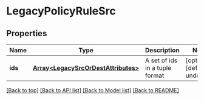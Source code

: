 # LegacyPolicyRuleSrc

## Properties

|Name | Type | Description | Notes|
|------------ | ------------- | ------------- | -------------|
|**ids** | [**Array&lt;LegacySrcOrDestAttributes&gt;**](LegacySrcOrDestAttributes.md) | A set of ids in a tuple format | [optional] [default to undefined]|




[[Back to top]](#) [[Back to API list]](../../README.md#documentation-for-api-endpoints) [[Back to Model list]](../../README.md#documentation-for-models) [[Back to README]](../../README.md)

